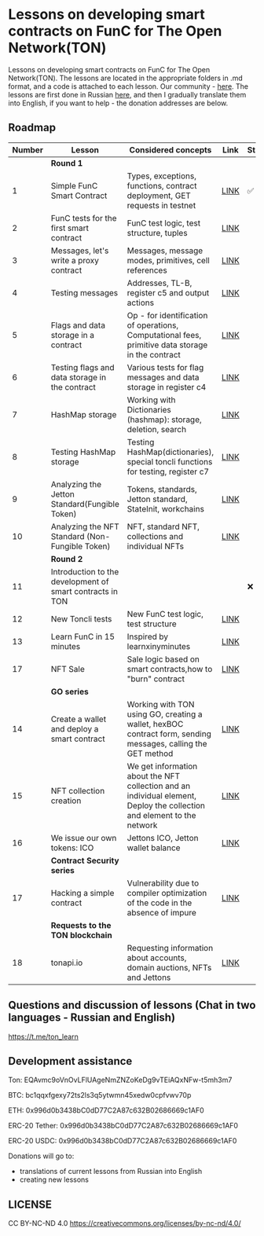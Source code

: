 # Lessons on developing smart contracts on FunC for The Open Network(TON)

Lessons on developing smart contracts on FunC for The Open Network(TON). The lessons are located in the appropriate folders in .md format, and a code is attached to each lesson. Our community - [here](https://t.me/ton_learn). The lessons are first done in Russian [here](https://github.com/romanovichim/TonFunClessons_ru/), and then I gradually translate them into English, if you want to help - the donation addresses are below.

## Roadmap
| Number | Lesson | Considered concepts | Link | Status |
| ------------- | ------------- | ------------- | ------------- | ------------- |
|| **Round 1**   ||||
| 1 | Simple FunC Smart Contract | Types, exceptions, functions, contract deployment, GET requests in testnet | [LINK](./1lesson/firstlesson.md)  | ✅  |
| 2 | FunC tests for the first smart contract  | FunC test logic, test structure, tuples  | [LINK](./2lesson/secondlesson.md) |   |
| 3 | Messages, let's write a proxy contract |  Messages, message modes, primitives, cell references | [LINK](./3lesson/thirdlesson.md) |   |
| 4 | Testing messages | Addresses, TL-B, register c5 and output actions |  [LINK](./4lesson/forthlesson.md) |  |
| 5 | Flags and data storage in a contract | Op - for identification of operations, Computational fees, primitive data storage in the contract  | [LINK](./5lesson/fifthlesson.md) |   |
| 6 | Testing flags and data storage in the contract |  Various tests for flag messages and data storage in register c4  | [LINK](./6lesson/sixthlesson.md) |   |
| 7 | HashMap storage  | Working with Dictionaries (hashmap): storage, deletion, search  | [LINK](./7lesson/seventhlesson.md) |   |
| 8 | Testing HashMap storage  | Testing HashMap(dictionaries), special toncli functions for testing, register c7  | [LINK](./8lesson/eighthlesson.md)  |   |
| 9 | Analyzing the Jetton Standard(Fungible Token)  | Tokens, standards, Jetton standard, StateInit, workchains  | [LINK](./9lesson/ninthlesson.md)  |   |
| 10 | Analyzing the NFT Standard (Non-Fungible Token)  |  NFT, standard NFT, collections and individual NFTs | [LINK](./10lesson/tenthlesson.md)  |   |
|| **Round 2**   |||||
| 11 | Introduction to the development of smart contracts in TON | | | ❌  |
| 12 | New Toncli tests| New FunC test logic, test structure | [LINK](./11lesson/11lesson.md) |   |
| 13 | Learn FunC in 15 minutes | Inspired by learnxinyminutes | [LINK](./13lesson/15min.md) |   |
| 17 | NFT Sale | Sale logic based on smart contracts,how to "burn" contract | [LINK](./17lesson/nftsale_eng.md) |   |
|| **GO series**   |||||
| 14 | Create a wallet and deploy a smart contract | Working with TON using GO, creating a wallet, hexBOC contract form, sending messages, calling the GET method | [LINK](./14lesson/wallet_eng.md) |   |
| 15 | NFT collection creation | We get information about the NFT collection and an individual element, Deploy the collection and element to the network | [LINK](./15lesson/NFTCollectionDeploy_eng.md) |   |
| 16 | We issue our own tokens: ICO | Jettons ICO, Jetton wallet balance| [LINK](./16lesson/ICO.md) |   |
|| **Contract Security series**   |||||
| 17 | Hacking a simple contract | Vulnerability due to compiler optimization of the code in the absence of impure  | [LINK](./18lesson/hack_eng.md) |   |
|| **Requests to the TON blockchain**   |||||
| 18 | tonapi.io | Requesting information about accounts, domain auctions, NFTs and Jettons  | [LINK](./19lesson/tonapi_eng.md) |   |

## Questions and discussion of lessons (Chat in two languages - Russian and English)

https://t.me/ton_learn

## Development assistance

Ton:  EQAvmc9oVnOvLFlUAgeNmZNZoKeDg9vTEiAQxNFw-t5mh3m7

BTC: bc1qqxfgexy72ts2ls3q5ytwmn45xedw0cpfvwv70p

ETH: 0x996d0b3438bC0dD77C2A87c632B02686669c1AF0

ERC-20 Tether: 0x996d0b3438bC0dD77C2A87c632B02686669c1AF0

ERC-20 USDC: 0x996d0b3438bC0dD77C2A87c632B02686669c1AF0

Donations will go to:
  - translations of current lessons from Russian into English
  - creating new lessons
  
## LICENSE

CC BY-NC-ND 4.0 https://creativecommons.org/licenses/by-nc-nd/4.0/
